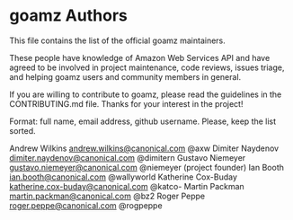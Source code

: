goamz Authors
=============

This file contains the list of the official goamz maintainers.

These people have knowledge of Amazon Web Services API and have agreed
to be involved in project maintenance, code reviews, issues triage,
and helping goamz users and community members in general.

If you are willing to contribute to goamz, please read the guidelines
in the CONTRIBUTING.md file. Thanks for your interest in the project!

Format: full name, email address, github username.
Please, keep the list sorted.

Andrew Wilkins <andrew.wilkins@canonical.com> @axw
Dimiter Naydenov <dimiter.naydenov@canonical.com> @dimitern
Gustavo Niemeyer <gustavo.niemeyer@canonical.com> @niemeyer (project founder)
Ian Booth <ian.booth@canonical.com> @wallyworld
Katherine Cox-Buday <katherine.cox-buday@canonical.com> @katco-
Martin Packman <martin.packman@canonical.com> @bz2
Roger Peppe <roger.peppe@canonical.com> @rogpeppe
